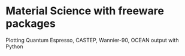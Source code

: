 # Material Science with freeware packages
Plotting Quantum Espresso, CASTEP, Wannier-90, OCEAN output with Python
